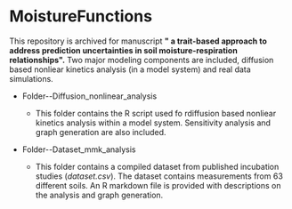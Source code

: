 # MoistureFunctions

This repository is archived for manuscript **" a trait-based approach to address prediction uncertainties in soil moisture-respiration relationships".** Two major modeling components are included, diffusion based nonliear kinetics analysis (in a model system) and real data simulations.

* Folder--Diffusion_nonlinear_analysis

   * This folder contains the R script used fo rdiffusion based nonliear kinetics analysis within a model system. Sensitivity analysis and graph generation are also included.

* Folder--Dataset_mmk_analysis

   * This folder contains a compiled dataset from published incubation studies (*dataset.csv*). The dataset contains measurements from 63 different soils. 
An R markdown file is provided with descriptions on the analysis and graph generation.
